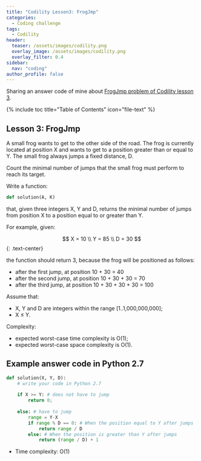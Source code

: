 ```yaml
---
title: "Codility Lesson3: FrogJmp"
categories:
  - Coding challenge
tags:
  - Codility
header:
  teaser: /assets/images/codility.png
  overlay_image: /assets/images/codility.png
  overlay_filter: 0.4
sidebar:
  nav: "coding"
author_profile: false
---
```


Sharing an answer code of mine about [FrogJmp problem of Codility lesson 3](https://codility.com/programmers/lessons/3-time_complexity/frog_jmp/start/).

{% include toc title="Table of Contents" icon="file-text" %}

## Lesson 3: FrogJmp
A small frog wants to get to the other side of the road. The frog is currently located at position X and wants to get to a position greater than or equal to Y. The small frog always jumps a fixed distance, D.

Count the minimal number of jumps that the small frog must perform to reach its target.

Write a function:
```python
def solution(A, K)
```
that, given three integers X, Y and D, returns the minimal number of jumps from position X to a position equal to or greater than Y.

For example, given:

$$
  X = 10 \\
  Y = 85 \\
  D = 30
$${: .text-center}

the function should return 3, because the frog will be positioned as follows:
- after the first jump, at position 10 + 30 = 40
- after the second jump, at position 10 + 30 + 30 = 70
- after the third jump, at position 10 + 30 + 30 + 30 = 100

Assume that:
- X, Y and D are integers within the range [1..1,000,000,000];
- X ≤ Y.

Complexity:
- expected worst-case time complexity is O(1);
- expected worst-case space complexity is O(1).

## Example answer code in Python 2.7

```python
def solution(X, Y, D):
    # write your code in Python 2.7
    
    if X >= Y: # does not have to jump
        return 0;
        
    else: # have to jump
        range = Y-X
        if range % D == 0: # When the position equal to Y after jumps
            return range / D
        else: # When the position is greater than Y after jumps
            return (range / D) + 1
```
- Time complexity: O(1)